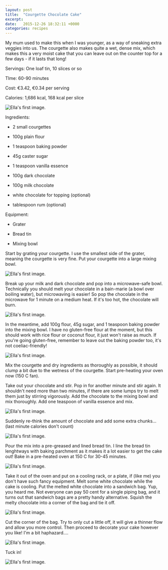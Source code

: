 ```yaml
---
layout: post
title:  "Courgette Chocolate Cake"
excerpt:
date:   2015-12-26 18:32:11 +0000
categories: recipes
---
```


My mum used to make this when I was younger, as a way of sneaking extra veggies into us. The courgette also makes quite a wet, dense mix, which makes this a very moist cake that you can leave out on the counter top for a few days - if it lasts that long!

Servings: One loaf tin, 10 slices or so

TIme: 60-90 minutes

Cost: €3.42, €0.34 per serving

Calories: 1,686 kcal, 168 kcal per slice

![Ella's first image.]({{site.url}}/images/img_02_01.jpg "All the ingredients.")

Ingredients: 

  * 2 small courgettes

  * 100g plain flour

  * 1 teaspoon baking powder

  * 45g caster sugar

  * 1 teaspoon vanilla essence

  * 100g dark chocolate

  * 100g milk chocolate

  * white chocolate for topping (optional)

  * tablespoon rum (optional)

Equipment:

  * Grater

  * Bread tin 

  * Mixing bowl

Start by grating your courgette. I use the smallest side of the grater, meaning the courgette is very fine. Put your courgette into a large mixing bowl.

![Ella's first image.]({{site.url}}/images/img_02_02.jpg "Courgette")

Break up your milk and dark chocolate and pop into a microwave-safe bowl. Technically you should melt your chocolate in a bain-marie (a bowl over boiling water), but microwaving is easier! So pop the chocolate in the microwave for 1 minute on a medium heat. If it's too hot, the chocolate will burn. 

![Ella's first image.]({{site.url}}/images/img_02_03.jpg "Chocolate")

In the meantime, add 100g flour, 45g sugar, and 1 teaspoon baking powder into the mixing bowl. I have no gluten-free flour at the moment, but this should work with rice flour or coconut flour, it just won't raise as much. If you're going gluten-free, remember to leave out the baking powder too, it's not coeliac-friendly! 

![Ella's first image.]({{site.url}}/images/img_02_04.jpg "Flour")

Mix the courgette and dry ingredients as thoroughly as possible, it should clump a bit due to the wetness of the courgette. Start pre-heating your oven now (150 C fan).

Take out your chocolate and stir. Pop in for another minute and stir again. It shouldn't need more than two minutes, if there are some lumps try to melt them just by stirring vigorously. Add the chocolate to the mixing bowl and mix thoroughly. Add one teaspoon of vanilla essence and mix.

![Ella's first image.]({{site.url}}/images/img_02_05.jpg "More chocolate")

Suddenly re-think the amount of chocolate and add some extra chunks... (last minute calories don't count)

![Ella's first image.]({{site.url}}/images/img_02_06.jpg "Even more chocolate")

Pour the mix into a pre-greased and lined bread tin. I line the bread tin lenghtways with baking parchment as it makes it a lot easier to get the cake out! Bake in a pre-heated oven at 150 C for 30-45 minutes.

![Ella's first image.]({{site.url}}/images/img_02_07.jpg "Into the oven")

Take it out of the oven and put on a cooling rack, or a plate, if (like me) you don't have such fancy equipment. Melt some white chocolate while the cake is cooling. Put the melted white chocolate into a sandwich bag. Yup, you heard me. Not everyone can pay 50 cent for a single piping bag, and it turns out that sandwich bags are a pretty handy alternative. Squish the melty chocolate into a corner of the bag and tie it off.

![Ella's first image.]({{site.url}}/images/img_02_08.jpg "AWhite chocolate")

Cut the corner of the bag. Try to only cut a little off, it will give a thinner flow and allow you more control. Then proceed to decorate your cake however you like! I'm a bit haphazard....

![Ella's first image.]({{site.url}}/images/img_02_09.jpg "Messy decorations")

Tuck in!

![Ella's first image.]({{site.url}}/images/img_02_10.jpg "Fin.")

